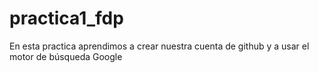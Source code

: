 # practica1_fdp
En esta practica aprendimos a crear nuestra cuenta de github y a usar el motor de búsqueda Google
